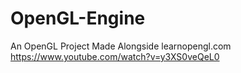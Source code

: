 # OpenGL-Engine
An OpenGL Project Made Alongside learnopengl.com
https://www.youtube.com/watch?v=y3XS0veQeL0 
